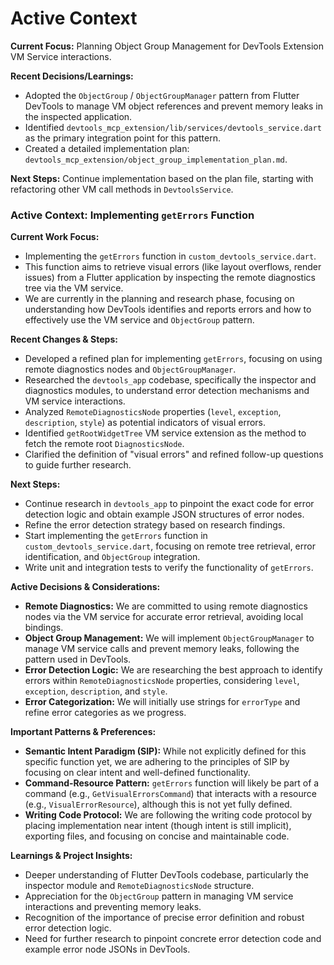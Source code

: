 # Active Context

**Current Focus:** Planning Object Group Management for DevTools Extension VM Service interactions.

**Recent Decisions/Learnings:**

- Adopted the `ObjectGroup` / `ObjectGroupManager` pattern from Flutter DevTools to manage VM object references and prevent memory leaks in the inspected application.
- Identified `devtools_mcp_extension/lib/services/devtools_service.dart` as the primary integration point for this pattern.
- Created a detailed implementation plan: `devtools_mcp_extension/object_group_implementation_plan.md`.

**Next Steps:** Continue implementation based on the plan file, starting with refactoring other VM call methods in `DevtoolsService`.

### Active Context: Implementing `getErrors` Function

**Current Work Focus:**

- Implementing the `getErrors` function in `custom_devtools_service.dart`.
- This function aims to retrieve visual errors (like layout overflows, render issues) from a Flutter application by inspecting the remote diagnostics tree via the VM service.
- We are currently in the planning and research phase, focusing on understanding how DevTools identifies and reports errors and how to effectively use the VM service and `ObjectGroup` pattern.

**Recent Changes & Steps:**

- Developed a refined plan for implementing `getErrors`, focusing on using remote diagnostics nodes and `ObjectGroupManager`.
- Researched the `devtools_app` codebase, specifically the inspector and diagnostics modules, to understand error detection mechanisms and VM service interactions.
- Analyzed `RemoteDiagnosticsNode` properties (`level`, `exception`, `description`, `style`) as potential indicators of visual errors.
- Identified `getRootWidgetTree` VM service extension as the method to fetch the remote root `DiagnosticsNode`.
- Clarified the definition of "visual errors" and refined follow-up questions to guide further research.

**Next Steps:**

- Continue research in `devtools_app` to pinpoint the exact code for error detection logic and obtain example JSON structures of error nodes.
- Refine the error detection strategy based on research findings.
- Start implementing the `getErrors` function in `custom_devtools_service.dart`, focusing on remote tree retrieval, error identification, and `ObjectGroup` integration.
- Write unit and integration tests to verify the functionality of `getErrors`.

**Active Decisions & Considerations:**

- **Remote Diagnostics:** We are committed to using remote diagnostics nodes via the VM service for accurate error retrieval, avoiding local bindings.
- **Object Group Management:** We will implement `ObjectGroupManager` to manage VM service calls and prevent memory leaks, following the pattern used in DevTools.
- **Error Detection Logic:** We are researching the best approach to identify errors within `RemoteDiagnosticsNode` properties, considering `level`, `exception`, `description`, and `style`.
- **Error Categorization:** We will initially use strings for `errorType` and refine error categories as we progress.

**Important Patterns & Preferences:**

- **Semantic Intent Paradigm (SIP):** While not explicitly defined for this specific function yet, we are adhering to the principles of SIP by focusing on clear intent and well-defined functionality.
- **Command-Resource Pattern:** `getErrors` function will likely be part of a command (e.g., `GetVisualErrorsCommand`) that interacts with a resource (e.g., `VisualErrorResource`), although this is not yet fully defined.
- **Writing Code Protocol:** We are following the writing code protocol by placing implementation near intent (though intent is still implicit), exporting files, and focusing on concise and maintainable code.

**Learnings & Project Insights:**

- Deeper understanding of Flutter DevTools codebase, particularly the inspector module and `RemoteDiagnosticsNode` structure.
- Appreciation for the `ObjectGroup` pattern in managing VM service interactions and preventing memory leaks.
- Recognition of the importance of precise error definition and robust error detection logic.
- Need for further research to pinpoint concrete error detection code and example error node JSONs in DevTools.
